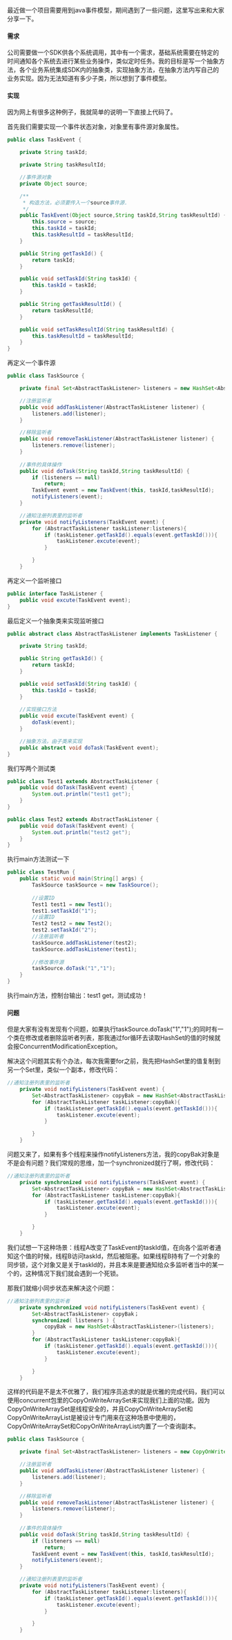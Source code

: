 最近做一个项目需要用到java事件模型，期间遇到了一些问题，这里写出来和大家分享一下。

#### 需求

公司需要做一个SDK供各个系统调用，其中有一个需求，基础系统需要在特定的时间通知各个系统去进行某些业务操作，类似定时任务。我的目标是写一个抽象方法，各个业务系统集成SDK内的抽象类，实现抽象方法，在抽象方法内写自己的业务实现。因为无法知道有多少子类，所以想到了事件模型。

#### 实现

因为网上有很多这种例子，我就简单的说明一下直接上代码了。

首先我们需要实现一个事件状态对象，对象里有事件源对象属性。
```java
public class TaskEvent {

    private String taskId;

    private String taskResultId;

    //事件源对象
    private Object source;

    /**
     * 构造方法，必须要传入一个source事件源.
     */
    public TaskEvent(Object source,String taskId,String taskResultId) {
        this.source = source;
        this.taskId = taskId;
        this.taskResultId = taskResultId;
    }

    public String getTaskId() {
        return taskId;
    }

    public void setTaskId(String taskId) {
        this.taskId = taskId;
    }

    public String getTaskResultId() {
        return taskResultId;
    }

    public void setTaskResultId(String taskResultId) {
        this.taskResultId = taskResultId;
    }
}
```

再定义一个事件源
```java
public class TaskSource {

    private final Set<AbstractTaskListener> listeners = new HashSet<AbstractTaskListener>();

    //注册监听者
    public void addTaskListener(AbstractTaskListener listener) {
        listeners.add(listener);
    }

    //移除监听者
    public void removeTaskListener(AbstractTaskListener listener) {
        listeners.remove(listener);
    }
    
    //事件的具体操作
    public void doTask(String taskId,String taskResultId) {
        if (listeners == null)
            return;
        TaskEvent event = new TaskEvent(this, taskId,taskResultId);
        notifyListeners(event);
    }

    //通知注册列表里的监听者
    private void notifyListeners(TaskEvent event) {
        for (AbstractTaskListener taskListener:listeners){
            if (taskListener.getTaskId().equals(event.getTaskId())){
                taskListener.excute(event);
            }

        }
    }
```

再定义一个监听接口
```java
public interface TaskListener {
    public void excute(TaskEvent event);
}
```

最后定义一个抽象类来实现监听接口
```java
public abstract class AbstractTaskListener implements TaskListener {

    private String taskId;

    public String getTaskId() {
        return taskId;
    }

    public void setTaskId(String taskId) {
        this.taskId = taskId;
    }
 
    //实现接口方法
    public void excute(TaskEvent event) {
        doTask(event);
    }

    //抽象方法，由子类来实现
    public abstract void doTask(TaskEvent event);
}
```

我们写两个测试类
```java
public class Test1 extends AbstractTaskListener {
    public void doTask(TaskEvent event) {
        System.out.println("test1 get");
    }
}

public class Test2 extends AbstractTaskListener {
    public void doTask(TaskEvent event) {
        System.out.println("test2 get");
    }
}
```

执行main方法测试一下
```java
public class TestRun {
    public static void main(String[] args) {
        TaskSource taskSource = new TaskSource();
        
        //设置ID
        Test1 test1 = new Test1();
        test1.setTaskId("1");
        //设置ID
        Test2 test2 = new Test2();
        test2.setTaskId("2");
        //注册监听者
        taskSource.addTaskListener(test2);
        taskSource.addTaskListener(test1);
        
        //修改事件源
        taskSource.doTask("1","1");
    }
}
```

执行main方法，控制台输出：test1 get，测试成功！

#### 问题

但是大家有没有发现有个问题，如果执行taskSource.doTask("1","1");的同时有一个类在修改或者删除监听者列表，那我通过for循环去读取HashSet的值的时候就会报ConcurrentModificationException。

解决这个问题其实有个办法，每次我需要for之前，我先把HashSet里的值复制到另一个Set里，类似一个副本，修改代码：
```java
//通知注册列表里的监听者
    private void notifyListeners(TaskEvent event) {
        Set<AbstractTaskListener> copyBak = new HashSet<AbstractTaskListener>(listeners);
        for (AbstractTaskListener taskListener:copyBak){
            if (taskListener.getTaskId().equals(event.getTaskId())){
                taskListener.excute(event);
            }

        }
    }
```

问题又来了，如果有多个线程来操作notifyListeners方法，我的copyBak对象是不是会有问题？我们常规的思维，加一个synchronized就行了啊，修改代码：
```java
//通知注册列表里的监听者
    private synchronized void notifyListeners(TaskEvent event) {
        Set<AbstractTaskListener> copyBak = new HashSet<AbstractTaskListener>(listeners);
        for (AbstractTaskListener taskListener:copyBak){
            if (taskListener.getTaskId().equals(event.getTaskId())){
                taskListener.excute(event);
            }

        }
    }
```

我们试想一下这种场景：线程A改变了TaskEvent的taskId值，在向各个监听者通知这个值的时候，线程B访问taskId，然后被阻塞。如果线程B持有了一个对象的同步锁，这个对象又是关于taskId的，并且本来是要通知给众多监听者当中的某一个的，这种情况下我们就会遇到一个死锁。 

那我们就缩小同步状态来解决这个问题：
```java
//通知注册列表里的监听者
    private synchronized void notifyListeners(TaskEvent event) {
        Set<AbstractTaskListener> copyBak；
        synchronized( listeners ) {  
            copyBak = new HashSet<AbstractTaskListener>(listeners);
        }
        for (AbstractTaskListener taskListener:copyBak){
            if (taskListener.getTaskId().equals(event.getTaskId())){
                taskListener.excute(event);
            }

        }
    }
```

这样的代码是不是太不优雅了，我们程序员追求的就是优雅的完成代码，我们可以使用concurrent包里的CopyOnWriteArraySet来实现我们上面的功能。因为CopyOnWriteArraySet是线程安全的，并且CopyOnWriteArraySet和CopyOnWriteArrayList是被设计专门用来在这种场景中使用的，CopyOnWriteArraySet和CopyOnWriteArrayList内置了一个查询副本。
```java
public class TaskSource {

    private final Set<AbstractTaskListener> listeners = new CopyOnWriteArraySet<AbstractTaskListener>();

    //注册监听者
    public void addTaskListener(AbstractTaskListener listener) {
        listeners.add(listener);
    }

    //移除监听者
    public void removeTaskListener(AbstractTaskListener listener) {
        listeners.remove(listener);
    }
    
    //事件的具体操作
    public void doTask(String taskId,String taskResultId) {
        if (listeners == null)
            return;
        TaskEvent event = new TaskEvent(this, taskId,taskResultId);
        notifyListeners(event);
    }

    //通知注册列表里的监听者
    private void notifyListeners(TaskEvent event) {
        for (AbstractTaskListener taskListener:listeners){
            if (taskListener.getTaskId().equals(event.getTaskId())){
                taskListener.excute(event);
            }

        }
    }
```
